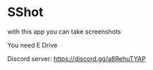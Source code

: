 # SShot
with this app you can take screenshots

You need E Drive

Discord server: https://discord.gg/a8RehuTYAP
